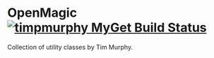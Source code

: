 # OpenMagic [![timpmurphy MyGet Build Status](https://www.myget.org/BuildSource/Badge/timpmurphy?identifier=1f6e9a18-30d2-4384-8795-716bb6fff507)](https://www.myget.org/)

Collection of utility classes by Tim Murphy.